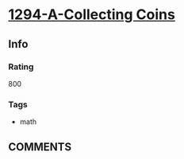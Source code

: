 # [1294-A-Collecting Coins](https://codeforces.com/problemset/problem/1294/A)

## Info

### Rating

800

### Tags

- math

## __COMMENTS__

> 
